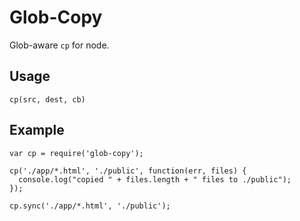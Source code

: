 Glob-Copy
=========

Glob-aware `cp` for node.

Usage
-----
`cp(src, dest, cb)`

Example
-------
```
var cp = require('glob-copy');

cp('./app/*.html', './public', function(err, files) {
  console.log("copied " + files.length + " files to ./public");
});

cp.sync('./app/*.html', './public');
```